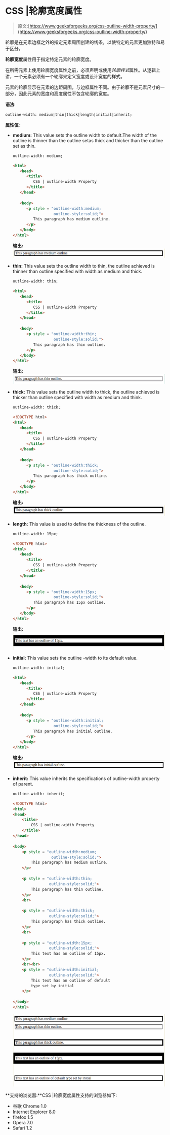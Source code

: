 # CSS |轮廓宽度属性

> 原文:[https://www.geeksforgeeks.org/css-outline-width-property/](https://www.geeksforgeeks.org/css-outline-width-property/)

轮廓是在元素边框之外的指定元素周围创建的线条，以使特定的元素更加独特和易于区分。

**轮廓宽度**属性用于指定特定元素的轮廓宽度。

在所需元素上使用轮廓宽度属性之前，必须声明或使用*轮廓样式*属性。从逻辑上讲，一个元素必须有一个轮廓来定义宽度或设计宽度的样式。

元素的轮廓显示在元素的边距周围，与边框属性不同。由于轮廓不是元素尺寸的一部分，因此元素的宽度和高度属性不包含轮廓的宽度。

**语法**:

```html
outline-width: medium|thin|thick|length|initial|inherit;

```

**属性值**:

*   **medium:** This value sets the outline width to default.The width of the outline is thinner than the outline setas thick and thicker than the outline set as thin.

    ```html
    outline-width: medium;

    ```

    ```html
    <html>
       <head>
          <title>
             CSS | outline-width Property
          </title>
       </head>

       <body>
          <p style = "outline-width:medium;
                      outline-style:solid;">
             This paragraph has medium outline.
          </p>
       </body>
    </html>
    ```

    **输出:**
    ![](img/7dfcc163a8b80c451c54b9e834be747f.png)

*   **thin:** This value sets the outline width to thin, the outline achieved is thinner than outline specified with width as medium and thick.

    ```html
    outline-width: thin;

    ```

    ```html
    <html>
       <head>
          <title>
             CSS | outline-width Property
          </title>
       </head>

       <body>
          <p style = "outline-width:thin; 
                      outline-style:solid;">
             This paragraph has thin outline.
          </p>
       </body>
    </html>
    ```

    **输出:**
    ![](img/2d0ccc86680cd79ba96a4e88c70eff71.png)

*   **thick:** This value sets the outline width to thick, the outline achieved is thicker than outline specified with width as medium and think.

    ```html
    outline-width: thick;

    ```

    ```html
    <!DOCTYPE html>
    <html>
       <head>
          <title>
             CSS | outline-width Property
          </title>
       </head>

       <body>
          <p style = "outline-width:thick; 
                      outline-style:solid;">
             This paragraph has thick outline.
          </p>
       </body>
    </html>
    ```

    **输出:**
    ![](img/1743b613eb6cbb2b9fa82d625fed430f.png)

*   **length:** This value is used to define the thickness of the outline.

    ```html
    outline-width: 15px;

    ```

    ```html
    <!DOCTYPE html>
    <html>
       <head>
          <title>
             CSS | outline-width Property
          </title>
       </head>

       <body>
          <p style = "outline-width:15px; 
                      outline-style:solid;">
             This paragraph has 15px outline.
          </p>
       </body>
    </html>
    ```

    **输出:**
    ![](img/38538ab5777a4152fde4304efae4543d.png)

*   **initial:** This value sets the outline -width to its default value.

    ```html
    outline-width: initial;

    ```

    ```html
    <html>
       <head>
          <title>
             CSS | outline-width Property
          </title>
       </head>

       <body>
          <p style = "outline-width:initial; 
                      outline-style:solid;">
             This paragraph has initial outline.
          </p>
       </body>
    </html>
    ```

    **输出:**
    ![](img/4aa4861abf295b38467885f4c6e46d88.png)

*   **inherit:** This value inherits the specifications of outline-width property of parent.

    ```html
    outline-width: inherit;

    ```

    ```html
    <!DOCTYPE html>
    <html>
    <head>
        <title>
            CSS | outline-width Property
        </title>
    </head>

    <body>
        <p style = "outline-width:medium; 
                     outline-style:solid;">
            This paragraph has medium outline.
        </p>

        <p style = "outline-width:thin; 
                    outline-style:solid;">
            This paragraph has thin outline.
        </p>
        <br>

        <p style = "outline-width:thick; 
                    outline-style:solid;">
            This paragraph has thick outline.
        </p>
        <br>

        <p style = "outline-width:15px; 
                    outline-style:solid;">
            This text has an outline of 15px.
        </p>
        <br><br> 
        <p style = "outline-width:initial; 
                    outline-style:solid;">
            This text has an outline of default
            type set by initial
        </p>

    </body>
    </html>                    
    ```

    ![](img/b6d7a79645ecd96f2475d430df97eca7.png)

**支持的浏览器:**CSS |轮廓宽度属性支持的浏览器如下:

*   谷歌 Chrome 1.0
*   Internet Explorer 8.0
*   firefox 1.5
*   Opera 7.0
*   Safari 1.2